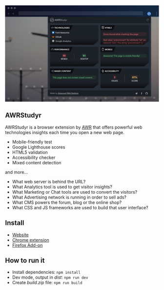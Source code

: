 [![AWRStudyr](/docs/awrstudyr.jpg)](https://www.awrstudyr.com/)

## AWRStudyr

AWRStudyr is a browser extension by [AWR](https://www.advancedwebranking.com/) that offers powerful web technologies insights each time you open a new web page.

- Mobile-friendly test
- Google Lighthouse scores
- HTML5 validation
- Accessibility checker
- Mixed content detection

and more...

- What web server is behind the URL?
- What Analytics tool is used to get visitor insights?
- What Marketing or Chat tools are used to convert the visitors?
- What Advertising network is running in order to sell ads?
- What CMS powers the forum, blog or the online shop?
- What CSS and JS frameworks are used to build that user interface?

## Install

- [Website](https://www.awrstudyr.com/)
- [Chrome extension](https://chrome.google.com/webstore/detail/awrstudyr/mbkehkfjhncahcaggkncdaacfnikmoid)
- [Firefox Add-on](https://addons.mozilla.org/en-US/firefox/addon/awrstudyr/)

## How to run it
- Install dependencies: `npm install`
- Dev mode, output in _dist_: `npm run dev`
- Create _build.zip_ file: `npm run build`
